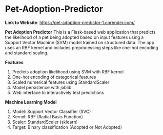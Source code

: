 # Pet-Adoption-Predictor

**Link to Website**: https://pet-adoption-predictor-1.onrender.com/

**Pet Adoption Predictor**
This is a Flask-based web application that predicts the likelihood of a pet being adopted based on input features using a Support Vector Machine (SVM) model trained on structured data. The app uses an RBF kernel and includes preprocessing steps like one-hot encoding and standard scaling.

**Features**
1. Predicts adoption likelihood using SVM with RBF kernel
2. One-hot encoding of categorical features
3. Scaled numerical features using StandardScaler
4. Model persistence with joblib
5. Web interface to interactively test predictions

**Machine Learning Model**
1. Model: Support Vector Classifier (SVC)
2. Kernel: RBF (Radial Basis Function)
3. Scaler: StandardScaler (sklearn)
4. Target: Binary classification (Adopted or Not Adopted)
